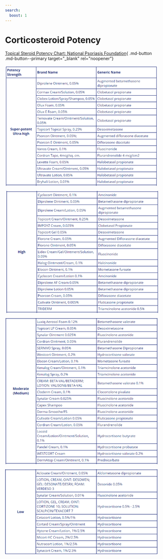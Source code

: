 ```yaml
---
search:
  boost: 1
---
```


# Corticosteroid Potency

[Topical Steroid Potency Chart: National Psoriasis Foundation](https://www.psoriasis.org/potency-chart/){ .md-button .md-button--primary target="_blank" rel="noopener"}

![Alt text](corticosteroid_potency_1.png)

![Alt text](corticosteroid_potency_2.png)

![Alt text](corticosteroid_potency_3.png)

![Alt text](corticosteroid_potency_4.png)